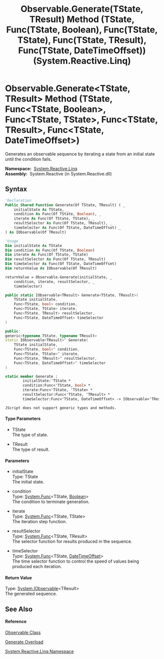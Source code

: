 ﻿---
title: Observable.Generate(TState, TResult) Method (TState, Func(TState, Boolean), Func(TState, TState), Func(TState, TResult), Func(TState, DateTimeOffset)) (System.Reactive.Linq)
TOCTitle: Generate(TState, TResult) Method (TState, Func(TState, Boolean), Func(TState, TState), Func(TState, TResult), Func(TState, DateTimeOffset))
ms:assetid: M:System.Reactive.Linq.Observable.Generate``2(``0,System.Func{``0,System.Boolean},System.Func{``0,``0},System.Func{``0,``1},System.Func{``0,System.DateTimeOffset})
ms:mtpsurl: https://msdn.microsoft.com/en-us/library/Hh229270(v=VS.103)
ms:contentKeyID: 36068685
ms.date: 06/28/2011
mtps_version: v=VS.103
dev_langs:
- vb
- csharp
- c++
- fsharp
- jscript
---

# Observable.Generate\<TState, TResult\> Method (TState, Func\<TState, Boolean\>, Func\<TState, TState\>, Func\<TState, TResult\>, Func\<TState, DateTimeOffset\>)

Generates an observable sequence by iterating a state from an initial state until the condition fails.

**Namespace:**  [System.Reactive.Linq](hh211929\(v=vs.103\).md)  
**Assembly:**  System.Reactive (in System.Reactive.dll)

## Syntax

``` vb
'Declaration
Public Shared Function Generate(Of TState, TResult) ( _
    initialState As TState, _
    condition As Func(Of TState, Boolean), _
    iterate As Func(Of TState, TState), _
    resultSelector As Func(Of TState, TResult), _
    timeSelector As Func(Of TState, DateTimeOffset) _
) As IObservable(Of TResult)
```

``` vb
'Usage
Dim initialState As TState
Dim condition As Func(Of TState, Boolean)
Dim iterate As Func(Of TState, TState)
Dim resultSelector As Func(Of TState, TResult)
Dim timeSelector As Func(Of TState, DateTimeOffset)
Dim returnValue As IObservable(Of TResult)

returnValue = Observable.Generate(initialState, _
    condition, iterate, resultSelector, _
    timeSelector)
```

``` csharp
public static IObservable<TResult> Generate<TState, TResult>(
    TState initialState,
    Func<TState, bool> condition,
    Func<TState, TState> iterate,
    Func<TState, TResult> resultSelector,
    Func<TState, DateTimeOffset> timeSelector
)
```

``` c++
public:
generic<typename TState, typename TResult>
static IObservable<TResult>^ Generate(
    TState initialState, 
    Func<TState, bool>^ condition, 
    Func<TState, TState>^ iterate, 
    Func<TState, TResult>^ resultSelector, 
    Func<TState, DateTimeOffset>^ timeSelector
)
```

``` fsharp
static member Generate : 
        initialState:'TState * 
        condition:Func<'TState, bool> * 
        iterate:Func<'TState, 'TState> * 
        resultSelector:Func<'TState, 'TResult> * 
        timeSelector:Func<'TState, DateTimeOffset> -> IObservable<'TResult> 
```

``` jscript
JScript does not support generic types and methods.
```

#### Type Parameters

  - TState  
    The type of state.

<!-- end list -->

  - TResult  
    The type of result.

#### Parameters

  - initialState  
    Type: TState  
    The initial state.  

<!-- end list -->

  - condition  
    Type: [System.Func](https://msdn.microsoft.com/en-us/library/Bb549151)\<TState, [Boolean](https://msdn.microsoft.com/en-us/library/a28wyd50)\>  
    The condition to terminate generation.  

<!-- end list -->

  - iterate  
    Type: [System.Func](https://msdn.microsoft.com/en-us/library/Bb549151)\<TState, TState\>  
    The iteration step function.  

<!-- end list -->

  - resultSelector  
    Type: [System.Func](https://msdn.microsoft.com/en-us/library/Bb549151)\<TState, TResult\>  
    The selector function for results produced in the sequence.  

<!-- end list -->

  - timeSelector  
    Type: [System.Func](https://msdn.microsoft.com/en-us/library/Bb549151)\<TState, [DateTimeOffset](https://msdn.microsoft.com/en-us/library/Bb341783)\>  
    The time selector function to control the speed of values being produced each iteration.  

#### Return Value

Type: [System.IObservable](https://msdn.microsoft.com/en-us/library/Dd990377)\<TResult\>  
The generated sequence.  

## See Also

#### Reference

[Observable Class](hh244252\(v=vs.103\).md)

[Generate Overload](hh212045\(v=vs.103\).md)

[System.Reactive.Linq Namespace](hh211929\(v=vs.103\).md)

